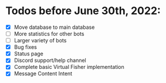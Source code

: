 # Todos before June 30th, 2022:
- [x] Move database to main database
- [ ] More statistics for other bots
- [ ] Larger variety of bots
- [x] Bug fixes
- [x] Status page
- [x] Discord support/help channel
- [x] Complete basic Virtual Fisher implementation
- [x] Message Content Intent